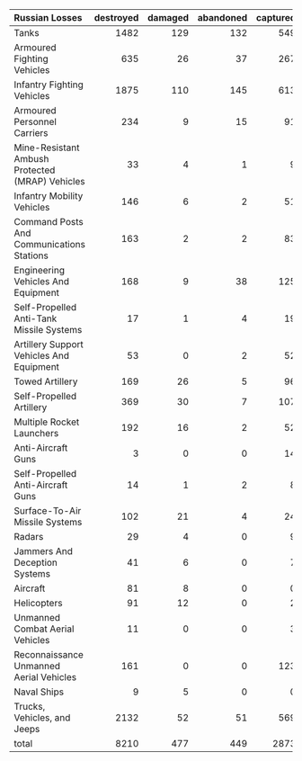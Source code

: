 | Russian Losses                                   |   destroyed |   damaged |   abandoned |   captured |   total |
|:-------------------------------------------------|------------:|----------:|------------:|-----------:|--------:|
| Tanks                                            |        1482 |       129 |         132 |        549 |    2292 |
| Armoured Fighting Vehicles                       |         635 |        26 |          37 |        267 |     965 |
| Infantry Fighting Vehicles                       |        1875 |       110 |         145 |        613 |    2743 |
| Armoured Personnel Carriers                      |         234 |         9 |          15 |         91 |     349 |
| Mine-Resistant Ambush Protected  (MRAP) Vehicles |          33 |         4 |           1 |          9 |      47 |
| Infantry Mobility Vehicles                       |         146 |         6 |           2 |         51 |     205 |
| Command Posts And Communications Stations        |         163 |         2 |           2 |         83 |     250 |
| Engineering Vehicles And Equipment               |         168 |         9 |          38 |        125 |     340 |
| Self-Propelled Anti-Tank Missile Systems         |          17 |         1 |           4 |         19 |      41 |
| Artillery Support Vehicles And Equipment         |          53 |         0 |           2 |         52 |     107 |
| Towed Artillery                                  |         169 |        26 |           5 |         96 |     296 |
| Self-Propelled Artillery                         |         369 |        30 |           7 |        107 |     513 |
| Multiple Rocket Launchers                        |         192 |        16 |           2 |         52 |     262 |
| Anti-Aircraft Guns                               |           3 |         0 |           0 |         14 |      17 |
| Self-Propelled Anti-Aircraft Guns                |          14 |         1 |           2 |          8 |      25 |
| Surface-To-Air Missile Systems                   |         102 |        21 |           4 |         24 |     151 |
| Radars                                           |          29 |         4 |           0 |          9 |      42 |
| Jammers And Deception Systems                    |          41 |         6 |           0 |          7 |      54 |
| Aircraft                                         |          81 |         8 |           0 |          0 |      89 |
| Helicopters                                      |          91 |        12 |           0 |          2 |     105 |
| Unmanned Combat Aerial Vehicles                  |          11 |         0 |           0 |          3 |      14 |
| Reconnaissance Unmanned Aerial Vehicles          |         161 |         0 |           0 |        123 |     284 |
| Naval Ships                                      |           9 |         5 |           0 |          0 |      14 |
| Trucks, Vehicles, and Jeeps                      |        2132 |        52 |          51 |        569 |    2804 |
| total                                            |        8210 |       477 |         449 |       2873 |   12009 |
